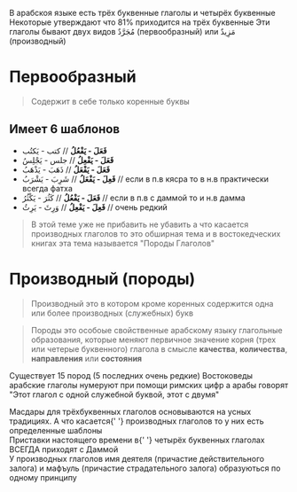 В арабскоя языке есть трёх буквенные глаголы и четырёх буквенные
Некоторые утверждают что 81% приходится на трёх буквенные
Эти глаголы бывают двух видов مُجَرَّدٌ (первообразный) или مَزِيدٌ (производный)

# Первообразный

> Cодержит в себе только коренные буквы

## Имеет 6 шаблонов

- **فَعَلَ - يَفْعُلُ** // كتب - يَكتُب
- **فَعَلَ - يَفْعِلُ** // جلس - يَجْلِسُ
- **فَعَلَ - يَفْعَلُ** // ذَهَبَ - يَذْهَبُ
- **فَعِلَ - يَفْعَلُ** // شَرِبَ - يَشْرَبُ // если в п.в кясра то в н.в практически всегда фатха
- **فَعَلَ - يَفْعُلُ** // كَثُرَ - يَكْثُرُ // если в п.в с даммой то и н.в дамма
- **فَعِلَ - يَفْعِلُ** // وَرِثَ - يَرِثُ // очень редкий

> В этой теме уже не прибавить не убавить а что касается производных глаголов то это обширная тема и в востокедческих книгах эта тема называется "Породы Глаголов"

# Производный (породы)

> Производный это в котором кроме коренных содержится одна или более производных (служебных) букв

> Породы это особоые свойственные арабскому языку глагольные образования, которые меняют первичное значение корня (трех или четерые буквенного) глагола в смысле **качества**, **количества**, **направления** или **состояния**

Существует 15 пород (5 последних очень редкие)
Востоковеды арабские глаголы нумеруют при помощи римских цифр а арабы говорят "Этот глагол с одной служебной буквой, этот с двумя"

<AnimateCard>
<div className="arsent arsent_rule">
    <div className="arsent__translate">
    <span className="contrast_2">Масдары </span> для трёхбуквенных глаголов основываются на усных традициях. А что касается{' '}
    <span className="contrast_2">производных глаголов</span> то у них есть
    <span className="contrast"> определенные шаблоны </span>
    </div>
</div>
</AnimateCard>

<AnimateCard>
<div className="arsent arsent_rule">
    <div className="arsent__translate">
    <span className="contrast_2">Приставки </span> настоящего времени в{' '}
    <span className="contrast_2">четырёх буквенных </span> глаголах ВСЕГДА
    <span className="contrast"> приходят с Даммой </span>
    </div>
</div>
</AnimateCard>

<AnimateCard>
<div className="arsent arsent_rule">
    <div className="arsent__translate">
        У производных глаголов имя деятеля (причастие действительного залога) и мафъуль (причастие страдательного залога) образуються по одному принципу
    </div>
</div>
</AnimateCard>
